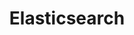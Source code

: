 ---
title: Elasticsearch
categories:
  - nosql-database
docs:
  - id: java
    url: https://www.testcontainers.org/modules/elasticsearch/
    example: |
      ```
      var elastic = new ElasticsearchContainer(DockerImageName.parse("docker.elastic.co/elasticsearch/elasticsearch:7.9.2"));
      elastic.start();
      ```
  - id: dotnet
    url: https://golang.testcontainers.org/modules/localstack/
    example: |
      ```
      ```
  - id: nodejs
    url: https://node.testcontainers.org/modules/elastic-search/
    example: |
      ```
      ```
description: |
  A distributed search and analytics engine
---